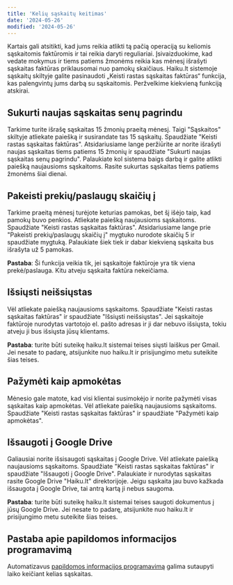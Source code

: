 ```yaml
---
title: 'Kelių sąskaitų keitimas'
date: '2024-05-26'
modified: '2024-05-26'
---
```


Kartais gali atsitikti, kad jums reikia atlikti tą pačią operaciją su keliomis
sąskaitomis faktūromis ir tai reikia daryti reguliariai. Įsivaizduokime, kad
vedate mokymus ir tiems patiems žmonėms reikia kas mėnesį išrašyti sąskaitas
faktūras priklausomai nuo pamokų skaičiaus. Haiku.lt sistemoje sąskaitų
skiltyje galite pasinaudoti „Keisti rastas sąskaitas faktūras“ funkcija, kas
palengvintų jums darbą su sąskaitomis. Peržvelkime kiekvieną funkciją atskirai.

## Sukurti naujas sąskaitas senų pagrindu

Tarkime turite išrašę sąskaitas 15 žmonių praeitą mėnesį. Taigi "Sąskaitos"
skiltyje atliekate paiešką ir susirandate tas 15 sąskaitų. Spaudžiate "Keisti
rastas sąskaitas faktūras". Atsidariusiame lange peržiūrite ar norite išrašyti
naujas sąskaitas tiems patiems 15 žmonių ir spaudžiate "Sukurti naujas
sąskaitas senų pagrindu". Palaukiate kol sistema baigs darbą ir galite atlikti
paiešką naujausioms sąskaitoms. Rasite sukurtas sąskaitas tiems patiems žmonėms
šiai dienai.

## Pakeisti prekių/paslaugų skaičių į

Tarkime praeitą mėnesį turėjote keturias pamokas, bet šį išėjo taip, kad pamokų
buvo penkios. Atliekate paiešką naujausioms sąskaitoms. Spaudžiate "Keisti
rastas sąskaitas faktūras". Atsidariusiame lange prie "Pakeisti prekių/paslaugų
skaičių į" mygtuko nurodote skaičių 5 ir spaudžiate mygtuką. Palaukiate šiek
tiek ir dabar kiekvieną sąskaita bus išrašyta už 5 pamokas.

**Pastaba**: Ši funkcija veikia tik, jei sąskaitoje faktūroje yra tik viena
prekė/paslauga. Kitu atveju sąskaita faktūra nekeičiama.

## Išsiųsti neišsiųstas

Vėl atliekate paiešką naujausioms sąskaitoms. Spaudžiate "Keisti rastas
sąskaitas faktūras" ir spaudžiate "Išsiųsti neišsiųstas". Jei sąskaitoje
faktūroje nurodytas vartotojo el. pašto adresas ir ji dar nebuvo išsiųsta,
tokiu atveju ji bus išsiųsta jūsų klientams.

**Pastaba**: turite būti suteikę haiku.lt sistemai teises siųsti laiškus per
Gmail. Jei nesate to padarę, atsijunkite nuo haiku.lt ir prisijungimo metu
suteikite šias teises.

## Pažymėti kaip apmokėtas

Mėnesio gale matote, kad visi klientai susimokėjo ir norite pažymėti visas
sąskaitas kaip apmokėtas. Vėl atliekate paiešką naujausioms sąskaitoms.
Spaudžiate "Keisti rastas sąskaitas faktūras" ir spaudžiate "Pažymėti kaip
apmokėtas".

## Išsaugoti į Google Drive

Galiausiai norite išsisaugoti sąskaitas į Google Drive. Vėl atliekate paiešką
naujausioms sąskaitoms. Spaudžiate "Keisti rastas sąskaitas faktūras" ir
spaudžiate "Išsaugoti į Google Drive". Palaukiate ir nurodytas sąskaitas rasite
Google Drive "Haiku.lt" direktorijoje. Jeigu sąskaita jau buvo kažkada
išsaugota į Google Drive, tai antrą kartą ji nebus saugoma.

**Pastaba**: turite būti suteikę haiku.lt sistemai teises saugoti dokumentus į
jūsų Google Drive. Jei nesate to padarę, atsijunkite nuo haiku.lt ir
prisijungimo metu suteikite šias teises.

## Pastaba apie papildomos informacijos programavimą

Automatizavus [papildomos informacijos
programavimą](/straipsniai/papildomos-informacijos-programavimas) galima
sutaupyti laiko keičiant kelias sąskaitas.
